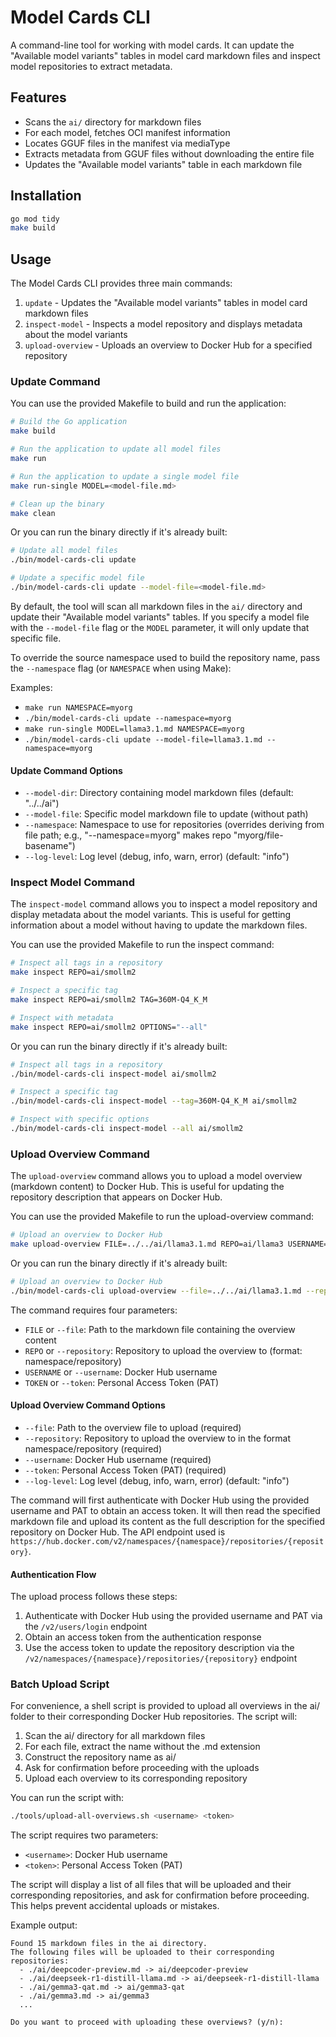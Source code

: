 # Model Cards CLI

A command-line tool for working with model cards. It can update the "Available model variants" tables in model card markdown files and inspect model repositories to extract metadata.

## Features

- Scans the `ai/` directory for markdown files
- For each model, fetches OCI manifest information
- Locates GGUF files in the manifest via mediaType
- Extracts metadata from GGUF files without downloading the entire file
- Updates the "Available model variants" table in each markdown file

## Installation

```bash
go mod tidy
make build
```

## Usage

The Model Cards CLI provides three main commands:

1. `update` - Updates the "Available model variants" tables in model card markdown files
2. `inspect-model` - Inspects a model repository and displays metadata about the model variants
3. `upload-overview` - Uploads an overview to Docker Hub for a specified repository

### Update Command

You can use the provided Makefile to build and run the application:

```bash
# Build the Go application
make build

# Run the application to update all model files
make run

# Run the application to update a single model file
make run-single MODEL=<model-file.md>

# Clean up the binary
make clean
```

Or you can run the binary directly if it's already built:

```bash
# Update all model files
./bin/model-cards-cli update

# Update a specific model file
./bin/model-cards-cli update --model-file=<model-file.md>
```

By default, the tool will scan all markdown files in the `ai/` directory and update their "Available model variants" tables. If you specify a model file with the `--model-file` flag or the `MODEL` parameter, it will only update that specific file.

To override the source namespace used to build the repository name, pass the `--namespace` flag (or `NAMESPACE` when using Make):

Examples:
- `make run NAMESPACE=myorg`
- `./bin/model-cards-cli update --namespace=myorg`
- `make run-single MODEL=llama3.1.md NAMESPACE=myorg`
- `./bin/model-cards-cli update --model-file=llama3.1.md --namespace=myorg`

#### Update Command Options

- `--model-dir`: Directory containing model markdown files (default: "../../ai")
- `--model-file`: Specific model markdown file to update (without path)
- `--namespace`: Namespace to use for repositories (overrides deriving from file path; e.g., "--namespace=myorg" makes repo "myorg/file-basename")
- `--log-level`: Log level (debug, info, warn, error) (default: "info")

### Inspect Model Command

The `inspect-model` command allows you to inspect a model repository and display metadata about the model variants. This is useful for getting information about a model without having to update the markdown files.

You can use the provided Makefile to run the inspect command:

```bash
# Inspect all tags in a repository
make inspect REPO=ai/smollm2

# Inspect a specific tag
make inspect REPO=ai/smollm2 TAG=360M-Q4_K_M

# Inspect with metadata
make inspect REPO=ai/smollm2 OPTIONS="--all"
```

Or you can run the binary directly if it's already built:

```bash
# Inspect all tags in a repository
./bin/model-cards-cli inspect-model ai/smollm2

# Inspect a specific tag
./bin/model-cards-cli inspect-model --tag=360M-Q4_K_M ai/smollm2

# Inspect with specific options
./bin/model-cards-cli inspect-model --all ai/smollm2
```

### Upload Overview Command

The `upload-overview` command allows you to upload a model overview (markdown content) to Docker Hub. This is useful for updating the repository description that appears on Docker Hub.

You can use the provided Makefile to run the upload-overview command:

```bash
# Upload an overview to Docker Hub
make upload-overview FILE=../../ai/llama3.1.md REPO=ai/llama3 USERNAME=your_username TOKEN=your_pat_here
```

Or you can run the binary directly if it's already built:

```bash
# Upload an overview to Docker Hub
./bin/model-cards-cli upload-overview --file=../../ai/llama3.1.md --repository=ai/llama3 --username=your_username --token=your_pat_here
```

The command requires four parameters:
- `FILE` or `--file`: Path to the markdown file containing the overview content
- `REPO` or `--repository`: Repository to upload the overview to (format: namespace/repository)
- `USERNAME` or `--username`: Docker Hub username
- `TOKEN` or `--token`: Personal Access Token (PAT)

#### Upload Overview Command Options

- `--file`: Path to the overview file to upload (required)
- `--repository`: Repository to upload the overview to in the format namespace/repository (required)
- `--username`: Docker Hub username (required)
- `--token`: Personal Access Token (PAT) (required)
- `--log-level`: Log level (debug, info, warn, error) (default: "info")

The command will first authenticate with Docker Hub using the provided username and PAT to obtain an access token. It will then read the specified markdown file and upload its content as the full description for the specified repository on Docker Hub. The API endpoint used is `https://hub.docker.com/v2/namespaces/{namespace}/repositories/{repository}`.

#### Authentication Flow

The upload process follows these steps:
1. Authenticate with Docker Hub using the provided username and PAT via the `/v2/users/login` endpoint
2. Obtain an access token from the authentication response
3. Use the access token to update the repository description via the `/v2/namespaces/{namespace}/repositories/{repository}` endpoint

### Batch Upload Script

For convenience, a shell script is provided to upload all overviews in the ai/ folder to their corresponding Docker Hub repositories. The script will:

1. Scan the ai/ directory for all markdown files
2. For each file, extract the name without the .md extension
3. Construct the repository name as ai/<name>
4. Ask for confirmation before proceeding with the uploads
5. Upload each overview to its corresponding repository

You can run the script with:

```bash
./tools/upload-all-overviews.sh <username> <token>
```

The script requires two parameters:
- `<username>`: Docker Hub username
- `<token>`: Personal Access Token (PAT)

The script will display a list of all files that will be uploaded and their corresponding repositories, and ask for confirmation before proceeding. This helps prevent accidental uploads or mistakes.

Example output:
```
Found 15 markdown files in the ai directory.
The following files will be uploaded to their corresponding repositories:
  - ./ai/deepcoder-preview.md -> ai/deepcoder-preview
  - ./ai/deepseek-r1-distill-llama.md -> ai/deepseek-r1-distill-llama
  - ./ai/gemma3-qat.md -> ai/gemma3-qat
  - ./ai/gemma3.md -> ai/gemma3
  ...

Do you want to proceed with uploading these overviews? (y/n):
```
